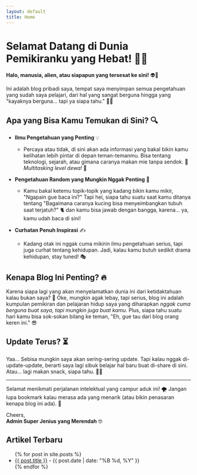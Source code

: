 ```yaml
---
layout: default
title: Home
---
```

# Selamat Datang di Dunia Pemikiranku yang Hebat! 🧠✨

**Halo, manusia, alien, atau siapapun yang tersesat ke sini!** 👽👋  

Ini adalah blog pribadi saya, tempat saya menyimpan semua pengetahuan yang sudah saya pelajari, dari hal yang sangat berguna hingga yang "kayaknya berguna... tapi ya siapa tahu." 🤷‍♂️

## Apa yang Bisa Kamu Temukan di Sini? 🔍
- **Ilmu Pengetahuan yang Penting** 💡  
	- Percaya atau tidak, di sini akan ada informasi yang bakal bikin kamu kelihatan lebih pintar di depan teman-temanmu. Bisa tentang teknologi, sejarah, atau gimana caranya makan mie tanpa sendok. 🍜 *Multitasking level dewa!* 🥢

- **Pengetahuan Random yang Mungkin Nggak Penting** 🤯  
	- Kamu bakal ketemu topik-topik yang kadang bikin kamu mikir, "Ngapain gue baca ini?" Tapi hei, siapa tahu suatu saat kamu ditanya tentang "Bagaimana caranya kucing bisa menyeimbangkan tubuh saat terjatuh?" 🐈 dan kamu bisa jawab dengan bangga, karena... ya, kamu udah baca di sini!

- **Curhatan Penuh Inspirasi** ✍️  
	- Kadang otak ini nggak cuma mikirin ilmu pengetahuan serius, tapi juga curhat tentang kehidupan. Jadi, kalau kamu butuh sedikit drama kehidupan, stay tuned! 🎭

## Kenapa Blog Ini Penting? 🔥
Karena siapa lagi yang akan menyelamatkan dunia ini dari ketidaktahuan kalau bukan saya? 💪 Oke, mungkin agak lebay, tapi serius, blog ini adalah kumpulan pemikiran dan pelajaran hidup saya yang diharapkan *nggak cuma berguna buat saya, tapi mungkin juga buat kamu*. Plus, siapa tahu suatu hari kamu bisa sok-sokan bilang ke teman, "Eh, gue tau dari blog orang keren ini." 😎

## Update Terus? ⏳
Yaa… Sebisa mungkin saya akan sering-sering update. Tapi kalau nggak di-update-update, berarti saya lagi sibuk belajar hal baru buat di-share di sini. Atau… lagi makan snack, siapa tahu. 🍫😋

---

Selamat menikmati perjalanan intelektual yang campur aduk ini! 🌪️ Jangan lupa bookmark kalau merasa ada yang menarik (atau bikin penasaran kenapa blog ini ada). 🔖

Cheers,  
**Admin Super Jenius yang Merendah** 🤓 

## Artikel Terbaru

<ul>
  {% for post in site.posts %}
    <li>
      <a href="{{ post.url }}">{{ post.title }}</a> - {{ post.date | date: "%B %d, %Y" }}
    </li>
  {% endfor %}
</ul>
